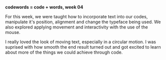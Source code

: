 **codewords = code + words, week 04**


For this week, we were taught how to incorporate text into our codes, manipulate it's position, alignment and change the typeface being used. We also explored applying movement and interactivity with the use of the mouse.

I really loved the look of moving text, especially in a circular motion. I was suprised with how smooth the end result turned out and got excited to learn about more of the things we could achieve through code. 
